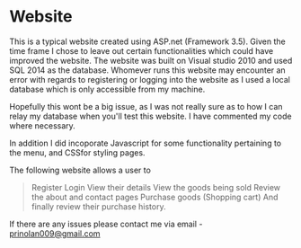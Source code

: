 # Website
This is a typical website created using ASP.net (Framework 3.5). Given the time frame I chose to leave out certain functionalities which could have improved the website. The website was built on Visual studio 2010 and used SQL 2014 as the database. Whomever runs this website may encounter an error with regards to registering or logging into the website as I used a local database which is only accessible from my machine.

Hopefully this wont be a big issue, as I was not really sure as to how I can relay my database when you'll test this website. I have commented my code where necessary.

In addition I did incoporate Javascript for some functionality pertaining to the menu, and CSSfor styling pages.

The following website allows a user to
> Register
> Login
> View their details
> View the goods being sold
> Review the about and contact pages
> Purchase goods (Shopping cart)
> And finally review their purchase history.

If there are any issues please contact me via email - prinolan009@gmail.com
